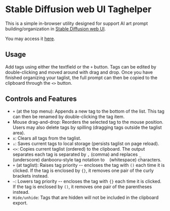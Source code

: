 # Stable Diffusion web UI Taghelper

This is a simple in-browser utility designed for support AI art prompt building/organization in [Stable Diffusion web UI](https://github.com/AUTOMATIC1111/stable-diffusion-webui).

You may access it [here](https://spedr.github.io/stablediffusion-webui-taghelper/).

## Usage
Add tags using either the textfield or the `+` button. Tags can be edited by double-clicking and moved around with drag and drop. Once you have finished organizing your taglist, the full prompt can then be copied to the clipboard through the `<>` button.

## Controls and Features

 - `+` (at the top menu): Appends a new tag to the bottom of the list. This tag can then be renamed by double-clicking the tag item.
 - Mouse drag-and-drop: Reorders the selected tag to the mouse position. Users may also delete tags by spilling (dragging tags outside the taglist area).
 - `x`: Clears all tags from the taglist.
 - `↓`: Saves current tags to local storage (persists taglist on page reload).
 - `<>`: Copies current taglist (ordered) to the clipboard. The output separates each tag is separated by `,` (comma) and replaces `_` (underscore) danbooru-style tag notation to ` ` (whitespace) characters.
 - `+` (at taglist): Raises tag priority -- encloses the tag with `()` each time it is clicked. If the tag is enclosed by `{}`, it removes one pair of the curly brackets instead.
 - `—`: Lowers tag priority -- encloses the tag with `{}` each time it is clicked. If the tag is enclosed by `()`, it removes one pair of the parentheses instead.
  - `Hide/unhide`: Tags that are hidden will not be included in the clipboard export.
